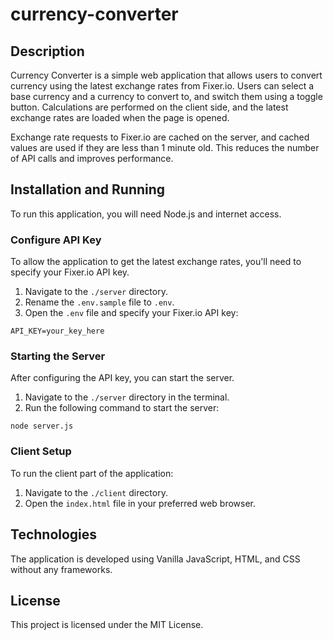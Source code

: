 # currency-converter

## Description
Currency Converter is a simple web application that allows users to convert currency using the latest exchange rates from Fixer.io. Users can select a base currency and a currency to convert to, and switch them using a toggle button. Calculations are performed on the client side, and the latest exchange rates are loaded when the page is opened.

Exchange rate requests to Fixer.io are cached on the server, and cached values are used if they are less than 1 minute old. This reduces the number of API calls and improves performance.

## Installation and Running
To run this application, you will need Node.js and internet access.

### Configure API Key
To allow the application to get the latest exchange rates, you'll need to specify your Fixer.io API key. 
1. Navigate to the `./server` directory.
2. Rename the `.env.sample` file to `.env`.
3. Open the `.env` file and specify your Fixer.io API key:

```
API_KEY=your_key_here
```

### Starting the Server
After configuring the API key, you can start the server.
1. Navigate to the `./server` directory in the terminal.
2. Run the following command to start the server:

```
node server.js
```

### Client Setup
To run the client part of the application:

1. Navigate to the `./client` directory.
2. Open the `index.html` file in your preferred web browser.

## Technologies
The application is developed using Vanilla JavaScript, HTML, and CSS without any frameworks.

## License
This project is licensed under the MIT License.
